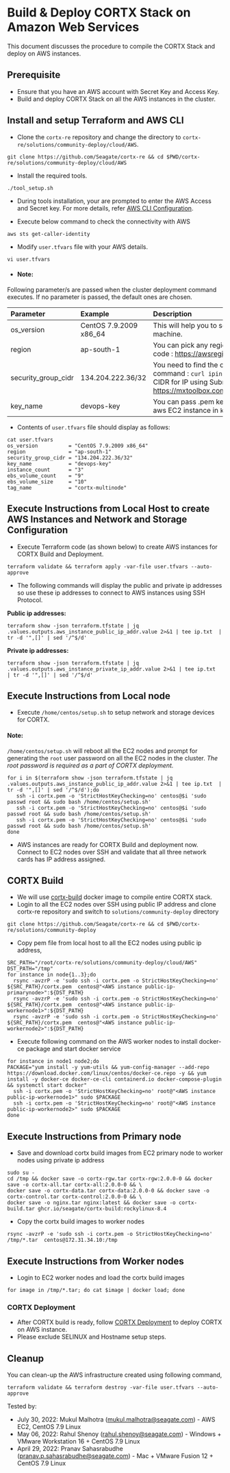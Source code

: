 # Build & Deploy CORTX Stack on Amazon Web Services 

This document discusses the procedure to compile the CORTX Stack and deploy on AWS instances.

## Prerequisite

- Ensure that you have an AWS account with Secret Key and Access Key.
- Build and deploy CORTX Stack on all the AWS instances in the cluster.

## Install and setup Terraform and AWS CLI

- Clone the `cortx-re` repository and change the directory to `cortx-re/solutions/community-deploy/cloud/AWS`.
```
git clone https://github.com/Seagate/cortx-re && cd $PWD/cortx-re/solutions/community-deploy/cloud/AWS
```

- Install the required tools.
```
./tool_setup.sh
```

- During tools installation, your are prompted to enter the AWS Access and Secret key. For more details, refer [AWS CLI Configuration](https://docs.aws.amazon.com/cli/latest/userguide/cli-configure-quickstart.html#cli-configure-quickstart-config).

- Execute below command to check the connectivity with AWS
```
aws sts get-caller-identity
```

- Modify `user.tfvars` file with your AWS details.
```
vi user.tfvars
```
- #### Note:  

Following parameter/s are passed when the cluster deployment command executes. If no parameter is passed, the default ones are chosen.

| Parameter     | Example     | Description     |
| :------------- | :----------- | :---------|
| os_version      | CentOS 7.9.2009 x86_64  | This will help you to select the ami of EC2 machine. |
| region | ap-south-1 | You can pick any region from this region code : https://awsregion.info/  |
| security_group_cidr | 134.204.222.36/32  | You need to find the own Public IP using this command : `curl ipinfo.io/ip`. Also calculate CIDR for IP using Subnet Calculator from https://mxtoolbox.com/subnetcalculator.aspx |
| key_name | devops-key | You can pass .pem key file name to login to aws EC2 instance in `key_name`. |

- Contents of `user.tfvars` file should display as follows:
```
cat user.tfvars
os_version          = "CentOS 7.9.2009 x86_64"
region              = "ap-south-1"
security_group_cidr = "134.204.222.36/32"
key_name            = "devops-key"
instance_count      = "3"
ebs_volume_count    = "9"
ebs_volume_size     = "10"
tag_name            = "cortx-multinode"
```

## Execute Instructions from Local Host to create AWS Instances and Network and Storage Configuration

- Execute Terraform code (as shown below) to create AWS instances for CORTX Build and Deployment.
```
terraform validate && terraform apply -var-file user.tfvars --auto-approve
```
- The following commands will display the public and private ip addresses so use these ip addresses to connect to AWS instances
  using SSH Protocol.
  
**Public ip addresses:**
```
terraform show -json terraform.tfstate | jq .values.outputs.aws_instance_public_ip_addr.value 2>&1 | tee ip.txt  | tr -d '",[]' | sed '/^$/d'
```
**Private ip addresses:**
```
terraform show -json terraform.tfstate | jq .values.outputs.aws_instance_private_ip_addr.value 2>&1 | tee ip.txt  | tr -d '",[]' | sed '/^$/d'
```
## Execute Instructions from Local node
- Execute `/home/centos/setup.sh` to setup network and storage devices for CORTX.

#### Note:
`/home/centos/setup.sh` will reboot all the EC2 nodes and prompt for generating the `root` user password on all the EC2 nodes in the cluster.
*The root password is required as a part of CORTX deployment.*
```
for i in $(terraform show -json terraform.tfstate | jq .values.outputs.aws_instance_public_ip_addr.value 2>&1 | tee ip.txt  | tr -d '",[]' | sed '/^$/d');do  
   ssh -i cortx.pem -o 'StrictHostKeyChecking=no' centos@$i 'sudo passwd root && sudo bash /home/centos/setup.sh'
   ssh -i cortx.pem -o 'StrictHostKeyChecking=no' centos@$i 'sudo passwd root && sudo bash /home/centos/setup.sh'
   ssh -i cortx.pem -o 'StrictHostKeyChecking=no' centos@$i 'sudo passwd root && sudo bash /home/centos/setup.sh'
done
```
- AWS instances are ready for CORTX Build and deployment now. Connect to EC2 nodes over SSH and validate that all three network cards has IP address assigned.

## CORTX Build

- We will use [cortx-build](https://github.com/Seagate/cortx/pkgs/container/cortx-build) docker image to compile entire CORTX stack.  
- Login to all the EC2 nodes over SSH using public IP address and clone cortx-re repository and switch to `solutions/community-deploy` directory
```
git clone https://github.com/Seagate/cortx-re && cd $PWD/cortx-re/solutions/community-deploy
```

- Copy pem file from local host to all the EC2 nodes using public ip address,
```
SRC_PATH="/root/cortx-re/solutions/community-deploy/cloud/AWS"
DST_PATH="/tmp"
for instance in node{1..3};do
  rsync -avzrP -e 'sudo ssh -i cortx.pem -o StrictHostKeyChecking=no' ${SRC_PATH}/cortx.pem  centos@"<AWS instance public-ip-primarynode>":${DST_PATH}
  rsync -avzrP -e 'sudo ssh -i cortx.pem -o StrictHostKeyChecking=no' ${SRC_PATH}/cortx.pem  centos@"<AWS instance public-ip-workernode1>":${DST_PATH}
  rsync -avzrP -e 'sudo ssh -i cortx.pem -o StrictHostKeyChecking=no' ${SRC_PATH}/cortx.pem  centos@"<AWS instance public-ip-workernode2>":${DST_PATH}
```

- Execute following command on the AWS worker nodes to install docker-ce package and start docker service
```
for instance in node1 node2;do
PACKAGE="yum install -y yum-utils && yum-config-manager --add-repo https://download.docker.com/linux/centos/docker-ce.repo -y && yum install -y docker-ce docker-ce-cli containerd.io docker-compose-plugin && systemctl start docker"
  ssh -i cortx.pem -o 'StrictHostKeyChecking=no' root@"<AWS instance public-ip-workernode1>" sudo $PACKAGE
  ssh -i cortx.pem -o 'StrictHostKeyChecking=no' root@"<AWS instance public-ip-workernode2>" sudo $PACKAGE
done
```

## Execute Instructions from Primary node
- Save and download cortx build images from EC2 primary node to worker nodes using private ip address
```
sudo su -
cd /tmp && docker save -o cortx-rgw.tar cortx-rgw:2.0.0-0 && docker save -o cortx-all.tar cortx-all:2.0.0-0 && \
docker save -o cortx-data.tar cortx-data:2.0.0-0 && docker save -o cortx-control.tar cortx-control:2.0.0-0 && \
docker save -o nginx.tar nginx:latest && docker save -o cortx-build.tar ghcr.io/seagate/cortx-build:rockylinux-8.4
```

- Copy the cortx build images to worker nodes
```
rsync -avzrP -e 'sudo ssh -i cortx.pem -o StrictHostKeyChecking=no' /tmp/*.tar  centos@172.31.34.10:/tmp
```

## Execute Instructions from Worker nodes
- Login to EC2 worker nodes and load the cortx build images
```
for image in /tmp/*.tar; do cat $image | docker load; done
```

### CORTX Deployment

- After CORTX build is ready, follow [CORTX Deployment](https://github.com/Seagate/cortx-re/blob/main/solutions/community-deploy/CORTX-Deployment.md) to deploy CORTX on AWS instance.   
- Please exclude SELINUX and Hostname setup steps.

## Cleanup 

You can clean-up the AWS infrastructure created using following command,
```
terraform validate && terraform destroy -var-file user.tfvars --auto-approve
```

Tested by:

* July 30, 2022: Mukul Malhotra (mukul.malhotra@seagate.com) - AWS EC2, CentOS 7.9 Linux
* May 06, 2022: Rahul Shenoy (rahul.shenoy@seagate.com) - Windows + VMware Workstation 16 + CentOS 7.9 Linux
* April 29, 2022: Pranav Sahasrabudhe (pranav.p.sahasrabudhe@seagate.com) - Mac + VMware Fusion 12 + CentOS 7.9 Linux
